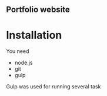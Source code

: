 ## Portfolio website

# Installation
You need 
- node.js
- git
- gulp

Gulp was used for running several task
